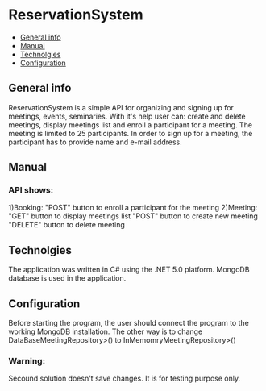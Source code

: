 # ReservationSystem

* [General info](#general-info)
* [Manual](#manual)
* [Technolgies](#technologies)
* [Configuration](#configuration)

## General info

ReservationSystem is a simple API for organizing and signing up for meetings, events, seminaries.
With it's help user can: create and delete meetings, display meetings list and enroll a participant for a meeting.
The meeting is limited to 25 participants.
In order to sign up for a meeting, the participant has to provide name and e-mail address.

## Manual

### API shows:
1)Booking: 
"POST" button to enroll a participant for the meeting
2)Meeting:
"GET" button to display meetings list
"POST" button to create new meeting
"DELETE" button to delete meeting

## Technolgies

The application was written in C# using the .NET 5.0 platform.
MongoDB database is used in the application.

## Configuration

Before starting the program, the user should connect the program to the working MongoDB installation.
The other way is to change DataBaseMeetingRepository>() to InMemomryMeetingRepository>()
### Warning:
Secound solution doesn't save changes. It is for testing purpose only.